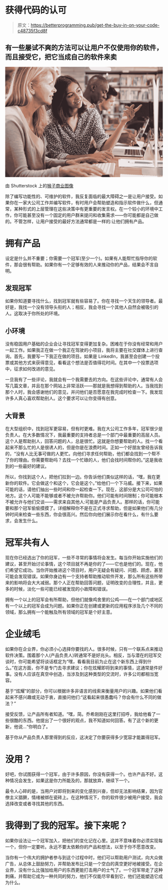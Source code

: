 # 获得代码的认可

> 原文：<https://betterprogramming.pub/get-the-buy-in-on-your-code-c48735f3cd8f>

## 有一些屡试不爽的方法可以让用户不仅使用你的软件，而且接受它，把它当成自己的软件来卖

![](img/6dacf756d43a95d14cae0eb4297577ef.png)

由 Shutterstock 上的[猴子商业图像](https://www.shutterstock.com/g/stockbroker)

除了编写功能性的、可维护的软件，我反复面临的最大障碍之一是让用户接受。如果你在一家大公司工作并编写软件，有时用户会帮助塑造和指示软件做什么，但通常，某种形式的上层管理在这些决策中有更重要的发言权。在一个较小的环境中工作，你可能甚至没有一个固定的用户群来提问和收集需求——你可能都是自己做的。不管怎样，让用户接受的最好方法通常都是一样的:让他们拥有产品。

# 拥有产品

设定是什么并不重要；你需要一个冠军(至少一个)。如果有人能帮忙指导你的软件，那会很有帮助。如果你有一个足够有效的人来推动你的产品，结果会不言自明。

## 发现冠军

如果你知道要寻找什么，找到冠军就有些容易了。你在寻找一个天生的领导者。最好是，我找一个没有领导头衔的人；相反，我会寻找一个其他人自然会被吸引的人。这取决于你所处的环境。

## 小环境

没有稳固用户基础的企业会让寻找冠军变得更加复杂。困难在于你没有经常和用户一起工作。如果我正在做一个我正在驾驶的小项目，我将主要在社交媒体上进行查询。首先，我要写一下我正在做的项目。如果是 LinkedIn，我甚至会创建一个投票或其他方式来获得意见，看看这个想法是否值得花时间。在其中一个投票选项中，征求如何改进的意见。

一旦我有了一些评论，我就会有一个我需要去的方向。在这些评论中，通常有人会写几篇文章，并且在那个网站上非常活跃——那就是我想得到帮助的人。当我找到那个人时，我会感谢他们的意见，并问他们是否愿意在我完成时检查一下。我发现许多人真心喜欢帮助别人。这个要求可以让你变得有创意。

## 大背景

在大型组织中，找到冠军更容易，但有时更难。我在大公司工作多年，冠军很少是负责人。在大多数情况下，我最重要的支持者总是一个部门中最重要的高层人员。这个人是帮助别人，回答问题的人，总是很忙。这就是你想要帮助的人。找一个看起来不那么忙的人是很诱人的，但是你是在浪费时间。正如一个好朋友曾经告诉我的，“没有人比无事可做的人更忙。向他们寻求任何帮助，他们都会找到一个帮不了你的理由。你需要帮助吗？去找一个忙碌的人，他们会找时间帮你的。”这是我收到的一些最好的建议。

所以，你找到这个人，把他们拉到一边。你告诉他们类似这样的话，“嘿，我在更新你的软件。它会做这个和这个，它会是这个。”给他们一个下马威。接下来，如果可能的话，请他们抽出一些时间和你一起检查一下。现在，这部分是大公司可怕的地方。这个人可能不能够或者不被允许帮助你。他们可能有时间限制；你可能根本不被允许与他们交谈——需求来自其他人:可能是产品负责人。那样的话，你可能要和那个冠军偷偷摸摸了。详细解释你不是在正式寻求帮助，但是如果他们有几分钟时间来检查一些东西，你会很高兴。然后你向他们展示你在看什么，有什么要求，会发生什么。

# 冠军共有人

现在你已经选出了你的冠军，一些不寻常的事情将会发生。每当你开始实施他们的建议，甚至开始讨论事情，这个项目就不再是你的了——它也是他们的。现在，他们希望它成功。当你开始推进这个项目时，用户无疑会有疑问、问题、顾虑，甚至可能会发现错误。如果你身边有一个支持者帮助推动软件开发，那么所有这些所带来的影响将会大大减弱。那个人正在帮助回答问题，证明改变的合理性，并且，更多的时候，淡化一些可能已经被发现的小故障和错误。

拥有一个以上的冠军会有所帮助，但他们就像鸡舍里的公鸡——在一个部门或地区有一个以上的冠军会成为问题。如果你正在创建或更新的应用程序涉及几个不同的领域，那么拥有一个能触及所有领域的冠军是个好主意。

# 企业绒毛

如果你在企业界，你必须小心选择你要找的人。很多时候，只有一个联系点来推动软件决策。围着那个人(产品负责人)转通常不是好兆头。相反，当与潜在的冠军交谈时，你可能希望将谈话框定为“嘿，看看我目前为止在这个新东西上得到什么。”在这方面，你不是专门去寻求建议；你在炫耀即将到来的事情，这通常是件好事。没有人应该在真空中创造，当涉及到这种类型的交流时，许多公司都相当宽容。

基于“炫耀”的部分，你可以根据许多非语言的线索来衡量用户的兴趣。如果他们看起来不感兴趣或无动于衷，直接问他们:“这看起来很愚蠢吗？你会有什么不同的做法？”

接受反馈，让产品所有者知道。“嘿，简。乔希刚刚在这里打招呼，我给他看了一些很酷的东西。他提出了一个很好的观点，我不知道如何回答。有了这个新的更新，他说…“你明白了。

基于你从产品负责人那里得到的反应，这决定了你要获得多少宽容才能赢得冠军。

# 没用？

好吧，你试图获得一个冠军，由于许多原因，你没有获得一个。也许产品不好。这种情况会发生，如果这是你力所能及的，那就放弃，继续下一个。

最令人心碎的是，当用户对即将到来的变化感到兴奋，但却无法影响结果，因为官僚主义猖獗，情绪被绑在瓷砖上。在这种情况下，你的软件很少被用户接受，我会选择改变或者寻找其他的东西。

# 我得到了我的冠军。接下来呢？

如果你设法让一个冠军加入，把他们的变化记在心里。这并不意味着你必须实现每一个，但你一定要听。永远不要太依赖你的产品和想法，以至于你不愿意改变。

当你有一个伟大的拥护者参与到这个过程中时，他们可以帮助用户测试，向大众做广告，从总体上鼓励努力，并帮助发布比只是一个空白的真空更好地被接受。在企业界，没有什么比强加给用户的东西更能打击用户的士气了。一个冠军带走了这种刺痛，并帮助它成为一种共同的努力，他们不仅能尽早看到它，他们还能塑造它成为什么。